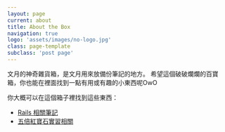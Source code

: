 ```yaml
---
layout: page
current: about 
title: About the Box
navigation: true
logo: 'assets/images/no-logo.jpg'
class: page-template
subclass: 'post page'
---
```


文月的神奇雜貨箱，是文月用來放備份筆記的地方。
希望這個破破爛爛的百寶箱，你也能在裡面找到一點有用或有趣的小東西呢OwO

你大概可以在這個箱子裡找到這些東西：
<ul>
	<li><a href='{{ site.baseurl }}tag/rails/'>Rails 相關筆記</a></li>
	<li><a href='{{ site.baseurl }}tag/5xruby/'>五倍紅寶石實習相關</a></li>
</ul>